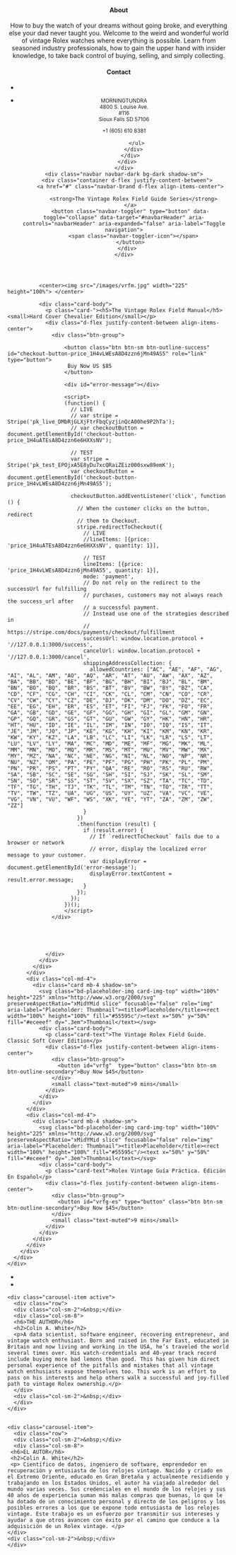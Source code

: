 <html>
<head>
    <title></title>
    <meta charset="utf-8">
    <meta name="viewport" content="width=device-width, initial-scale=1">
    <link rel='stylesheet' href='/stylesheets/style.css' />
    <link rel="stylesheet" href="https://stackpath.bootstrapcdn.com/bootstrap/4.5.0/css/bootstrap.min.css" integrity="sha384-9aIt2nRpC12Uk9gS9baDl411NQApFmC26EwAOH8WgZl5MYYxFfc+NcPb1dKGj7Sk" crossorigin="anonymous">
    <link rel="stylesheet" href="https://cdnjs.cloudflare.com/ajax/libs/font-awesome/4.7.0/css/font-awesome.min.css">
    <script src="https://code.jquery.com/jquery-3.5.1.slim.min.js" integrity="sha384-DfXdz2htPH0lsSSs5nCTpuj/zy4C+OGpamoFVy38MVBnE+IbbVYUew+OrCXaRkfj" crossorigin="anonymous"></script>
    <script src="https://cdn.jsdelivr.net/npm/popper.js@1.16.0/dist/umd/popper.min.js" integrity="sha384-Q6E9RHvbIyZFJoft+2mJbHaEWldlvI9IOYy5n3zV9zzTtmI3UksdQRVvoxMfooAo" crossorigin="anonymous"></script>
    <script src="https://stackpath.bootstrapcdn.com/bootstrap/4.5.0/js/bootstrap.min.js" integrity="sha384-OgVRvuATP1z7JjHLkuOU7Xw704+h835Lr+6QL9UvYjZE3Ipu6Tp75j7Bh/kR0JKI" crossorigin="anonymous"></script>
    <script src="https://js.stripe.com/v3/"></script>
  </head>

  <header>
    <div class="collapse bg-dark" id="navbarHeader">
      <div class="container">
        <div class="row">
          <div class="col-sm-8 col-md-7 py-4">
            <h4 class="text-white">About</h4>
            <p class="text-muted">How to buy the watch of your dreams without going broke, and everything else your dad never taught you. Welcome to the weird and wonderful world of vintage Rolex watches where everything is possible. Learn from seasoned industry professionals, how to gain the upper hand with insider knowledge, to take back control of buying, selling, and simply collecting.</p>
          </div>
          <div class="col-sm-4 offset-md-1 py-4">
            <h4 class="text-white">Contact</h4>
            <ul class="list-unstyled">
            <li>
                <a href="https://www.instagram.com/morning_tundra/" data-toggle="tooltip" title="@morning_tundra" > <span class="fa fa-instagram"></span></a>&nbsp;
                <a href="https://www.facebook.com/vrfgmorningtundra/" data-toggle="tooltip" title="@vrfgmorningtundra" > <span class="fa fa-facebook-square"></span></a>&nbsp;
                <a href="mailto:morningtundra@vrfg.io" data-toggle="tooltip" title="morningtundra@vrfg.io"> <span class="fa fa-envelope"></span></a>&nbsp;
                 <a href="#"> </a>&nbsp;
            </li>
              <li>
                  <div class="text-white"><small>
                    <p> MORNINGTUNDRA<br/>4800 S. Louise Ave.<br/>#116<br/>Sioux Falls SD 57106 </p>
                    <p><span class="fa fa-phone-square"></span> +1 (605) 610 8381 </p>
                </small>
                  </div>
              </li>
              
            </ul>
          </div>
        </div>
      </div>
    </div>
    <div class="navbar navbar-dark bg-dark shadow-sm">
      <div class="container d-flex justify-content-between">
        <a href="#" class="navbar-brand d-flex align-items-center">

          <strong>The Vintage Rolex Field Guide Series</strong>
        </a>
        <button class="navbar-toggler" type="button" data-toggle="collapse" data-target="#navbarHeader" aria-controls="navbarHeader" aria-expanded="false" aria-label="Toggle navigation">
          <span class="navbar-toggler-icon"></span>
        </button>
      </div>
    </div>
  </header>

<body>
  <main role="main">
    <div class="album py-5 bg-light">
      <div class="container">
        <div class="row">
          <div class="col-md-4">
            <div class="card mb-4 shadow-sm">
             
              <center><img src="/images/vrfm.jpg" width="225" height="100%"> </center>

              <div class="card-body">
                <p class="card-"><h5>The Vintage Rolex Field Manual</h5><small>Hard Cover Chevalier Edition</small></p>
                <div class="d-flex justify-content-between align-items-center">
                  <div class="btn-group">
                    
                      <button class="btn btn-sm btn-outline-success" id="checkout-button-price_1H4vLWEsA8D4zzn6jMn49AS5" role="link" type="button">
                       Buy Now US $85 
                      </button>

                      <div id="error-message"></div>

                      <script>
                      (function() {
                        // LIVE 
                        // var stripe = Stripe('pk_live_DMbRjGLXjFtrFbqCyzjinQcA00he9P2hTa');
                        // var checkoutButton = document.getElementById('checkout-button-price_1H4uATEsA8D4zzn6e6HXXsNV');

                        // TEST 
                        var stripe = Stripe('pk_test_EPOjxA5E8yDu7xcQRaiZEiz000sxw89emK');
                        var checkoutButton = document.getElementById('checkout-button-price_1H4vLWEsA8D4zzn6jMn49AS5');

                        checkoutButton.addEventListener('click', function () {
                          // When the customer clicks on the button, redirect
                          // them to Checkout.
                          stripe.redirectToCheckout({
                            // LIVE
                            //lineItems: [{price: 'price_1H4uATEsA8D4zzn6e6HXXsNV', quantity: 1}],

                            // TEST 
                            lineItems: [{price: 'price_1H4vLWEsA8D4zzn6jMn49AS5', quantity: 1}],
                            mode: 'payment',
                            // Do not rely on the redirect to the successUrl for fulfilling
                            // purchases, customers may not always reach the success_url after
                            // a successful payment.
                            // Instead use one of the strategies described in
                            // https://stripe.com/docs/payments/checkout/fulfillment
                            successUrl: window.location.protocol + '//127.0.0.1:3000/success',
                            cancelUrl: window.location.protocol + '//127.0.0.1:3000/cancel',
                            shippingAddressCollection: {
                              allowedCountries: ["AC", "AE", "AF", "AG", "AI", "AL", "AM", "AO", "AQ", "AR", "AT", "AU", "AW", "AX", "AZ", "BA", "BB", "BD", "BE", "BF", "BG", "BH", "BI", "BJ", "BL", "BM", "BN", "BO", "BQ", "BR", "BS", "BT", "BV", "BW", "BY", "BZ", "CA", "CD", "CF", "CG", "CH", "CI", "CK", "CL", "CM", "CN", "CO", "CR", "CV", "CW", "CY", "CZ", "DE", "DJ", "DK", "DM", "DO", "DZ", "EC", "EE", "EG", "EH", "ER", "ES", "ET", "FI", "FJ", "FK", "FO", "FR", "GA", "GB", "GD", "GE", "GF", "GG", "GH", "GI", "GL", "GM", "GN", "GP", "GQ", "GR", "GS", "GT", "GU", "GW", "GY", "HK", "HN", "HR", "HT", "HU", "ID", "IE", "IL", "IM", "IN", "IO", "IQ", "IS", "IT", "JE", "JM", "JO", "JP", "KE", "KG", "KH", "KI", "KM", "KN", "KR", "KW", "KY", "KZ", "LA", "LB", "LC", "LI", "LK", "LR", "LS", "LT", "LU", "LV", "LY", "MA", "MC", "MD", "ME", "MF", "MG", "MK", "ML", "MM", "MN", "MO", "MQ", "MR", "MS", "MT", "MU", "MV", "MW", "MX", "MY", "MZ", "NA", "NC", "NE", "NG", "NI", "NL", "NO", "NP", "NR", "NU", "NZ", "OM", "PA", "PE", "PF", "PG", "PH", "PK", "PL", "PM", "PN", "PR", "PS", "PT", "PY", "QA", "RE", "RO", "RS", "RU", "RW", "SA", "SB", "SC", "SE", "SG", "SH", "SI", "SJ", "SK", "SL", "SM", "SN", "SO", "SR", "SS", "ST", "SV", "SX", "SZ", "TA", "TC", "TD", "TF", "TG", "TH", "TJ", "TK", "TL", "TM", "TN", "TO", "TR", "TT", "TV", "TW", "TZ", "UA", "UG", "US", "UY", "UZ", "VA", "VC", "VE", "VG", "VN", "VU", "WF", "WS", "XK", "YE", "YT", "ZA", "ZM", "ZW", "ZZ"]
                            }
                          })
                          .then(function (result) {
                            if (result.error) {
                              // If `redirectToCheckout` fails due to a browser or network
                              // error, display the localized error message to your customer.
                              var displayError = document.getElementById('error-message');
                              displayError.textContent = result.error.message;
                            }
                          });
                        });
                      })();
                      </script>
                  </div>




              
                </div>
              </div>
            </div>
          </div>
          <div class="col-md-4">
            <div class="card mb-4 shadow-sm">
              <svg class="bd-placeholder-img card-img-top" width="100%" height="225" xmlns="http://www.w3.org/2000/svg" preserveAspectRatio="xMidYMid slice" focusable="false" role="img" aria-label="Placeholder: Thumbnail"><title>Placeholder</title><rect width="100%" height="100%" fill="#55595c"/><text x="50%" y="50%" fill="#eceeef" dy=".3em">Thumbnail</text></svg>
              <div class="card-body">
                <p class="card-text">The Vintage Rolex Field Guide. Classic Soft Cover Edition</p>
                <div class="d-flex justify-content-between align-items-center">
                  <div class="btn-group">
                    <button id="vrfg"  type="button" class="btn btn-sm btn-outline-secondary">Buy Now $45</button>
                  </div>
                  <small class="text-muted">9 mins</small>
                </div>
              </div>
            </div>
          </div>
          <div class="col-md-4">
            <div class="card mb-4 shadow-sm">
              <svg class="bd-placeholder-img card-img-top" width="100%" height="225" xmlns="http://www.w3.org/2000/svg" preserveAspectRatio="xMidYMid slice" focusable="false" role="img" aria-label="Placeholder: Thumbnail"><title>Placeholder</title><rect width="100%" height="100%" fill="#55595c"/><text x="50%" y="50%" fill="#eceeef" dy=".3em">Thumbnail</text></svg>
              <div class="card-body">
                <p class="card-text">Rolex Vintage Guía Práctica. Edición En Español</p>
                <div class="d-flex justify-content-between align-items-center">
                  <div class="btn-group">
                    <button id="vrfg-es" type="button" class="btn btn-sm btn-outline-secondary">Buy Now $45</button>
                  </div>
                  <small class="text-muted">9 mins</small>
                </div>
              </div>
            </div>
          </div>
        </div>
      </div>
    </div>
  </main>

<!-- AUTHOR CAROUSEL -->
<div id="authorCarousel" class="carousel slide" data-ride="carousel">
  <!-- Indicators -->
  <ul class="carousel-indicators">
    <li data-target="#authorCarousel" data-slide-to="0" class="active"></li>
    <li data-target="#authorCarousel" data-slide-to="1"></li>
  </ul>

  <!-- The slideshow -->
  <div class="carousel-inner">

    <div class="carousel-item active">
      <div class="row">
      <div class="col-sm-2">&nbsp;</div> 
      <div class="col-sm-8">
      <h6>THE AUTHOR</h6>
      <h2>Colin A. White</h2>
      <p>A data scientist, software engineer, recovering entrepreneur, and vintage watch enthusiast. Born and raised in the Far East, educated in Britain and now living and working in the USA, he’s traveled the world several times over. His watch-credentials and 40-year track record include buying more bad lemons than good. This has given him direct personal experience of the pitfalls and mistakes that all vintage watch enthusiasts expose themselves too. This work is an effort to pass on his interests and help others walk a successful and joy-filled path to vintage Rolex ownership.</p>
      </div> 
      <div class="col-sm-2">&nbsp;</div>
      </div>
    </div>
    
    
    <div class="carousel-item">
      <div class="row">
      <div class="col-sm-2">&nbsp;</div> 
      <div class="col-sm-8">
     <h6>EL AUTOR</h6> 
     <h2>Colin A. White</h2>
     <p> Científico de datos, ingeniero de software, emprendedor en recuperación y entusiasta de los relojes vintage. Nacido y criado en el Extremo Oriente, educado en Gran Bretaña y actualmente residiendo y trabajando en los Estados Unidos, el autor ha viajado alrededor del mundo varias veces. Sus credenciales en el mundo de los relojes y sus 40 años de experiencia suman más malas compras que buenas, lo que le ha dotado de un conocimiento personal y directo de los peligros y los posibles errores a los que se expone todo entusiasta de los relojes vintage. Este trabajo es un esfuerzo por transmitir sus intereses y ayudar a que otros avancen con éxito por el camino que conduce a la adquisición de un Rolex vintage. </p>
    </div>
    <div class="col-sm-2">&nbsp;</div>
    </div>
  </div>

  <!-- Left and right controls -->
  <a class="carousel-control-prev" href="#authorCarousel" data-slide="prev">
    <span class="carousel-control-prev-icon"></span>
  </a>
  <a class="carousel-control-next" href="#authorCarousel" data-slide="next">
    <span class="carousel-control-next-icon"></span>
  </a>
</div>

</body>
</html>